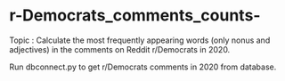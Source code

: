 # r-Democrats_comments_counts-
Topic : Calculate the most frequently appearing words (only nonus and adjectives) in the comments on Reddit r/Democrats in 2020.

Run dbconnect.py to get r/Democrats comments in 2020 from database.
